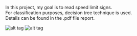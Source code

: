 In this project, my goal is to read speed limit signs.  
For classification purposes, decision tree technique is used.  
Details can be found in the .pdf file report.  

![alt tag](https://github.com/a-ozbek/Image-Processing/blob/master/Optical%20Character%20Recognition/Test_ideal1.tif)
![alt tag](https://github.com/a-ozbek/Image-Processing/blob/master/Optical%20Character%20Recognition/speedLimitOCR.png)

